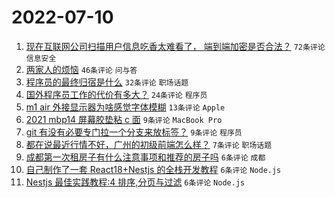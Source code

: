 # 2022-07-10

1. [现在互联网公司扫描用户信息吃香太难看了， 端到端加密是否合法？](https://www.v2ex.com/t/865227) `72条评论` `信息安全`
1. [两家人的烦恼](https://www.v2ex.com/t/865210) `46条评论` `问与答`
1. [程序员的最终归宿是什么](https://www.v2ex.com/t/865217) `32条评论` `职场话题`
1. [国外程序员工作的代价有多大？](https://www.v2ex.com/t/865233) `24条评论` `程序员`
1. [m1 air 外接显示器为啥感觉字体模糊](https://www.v2ex.com/t/865225) `13条评论` `Apple`
1. [2021 mbp14 屏幕胶垫粘 c 面](https://www.v2ex.com/t/865221) `9条评论` `MacBook Pro`
1. [git 有没有必要专门拉一个分支来放标签？](https://www.v2ex.com/t/865215) `9条评论` `程序员`
1. [都在说最近行情不好，广州的初级前端怎么样？](https://www.v2ex.com/t/865236) `7条评论` `职场话题`
1. [成都第一次租房子有什么注意事项和推荐的房子吗](https://www.v2ex.com/t/865226) `6条评论` `成都`
1. [自己制作了一套 React18+Nestjs 的全栈开发教程](https://www.v2ex.com/t/865220) `6条评论` `Node.js`
1. [Nestjs 最佳实践教程:4 排序,分页与过滤](https://www.v2ex.com/t/865211) `6条评论` `Node.js`

